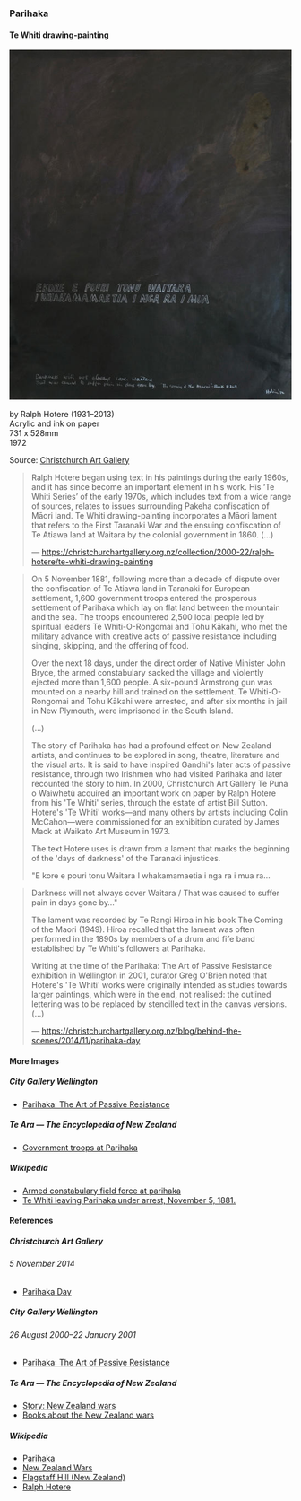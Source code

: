 ### Parihaka

#### Te Whiti drawing-painting

![Te Whiti drawing-painting](pictures/te-whiti-drawing-painting.jpg)

by Ralph Hotere (1931–2013)  
Acrylic and ink on paper  
731 x 528mm  
1972

Source: [Christchurch Art Gallery](https://christchurchartgallery.org.nz/collection/2000-22/ralph-hotere/te-whiti-drawing-painting)

> Ralph Hotere began using text in his paintings during the early 1960s,
> and it has since become an important element in his work.
> His ‘Te Whiti Series’ of the early 1970s,
> which includes text from a wide range of sources,
> relates to issues surrounding Pakeha confiscation of Māori land.
> Te Whiti drawing-painting incorporates a Māori lament that refers
> to the First Taranaki War and the ensuing confiscation of Te Atiawa land
> at Waitara by the colonial government in 1860. (...)
>
> — https://christchurchartgallery.org.nz/collection/2000-22/ralph-hotere/te-whiti-drawing-painting

> On 5 November 1881, following more than a decade of dispute over
> the confiscation of Te Atiawa land in Taranaki for European settlement,
> 1,600 government troops entered the prosperous settlement of Parihaka
> which lay on flat land between the mountain and the sea.
> The troops encountered 2,500 local people led by spiritual leaders
> Te Whiti-O-Rongomai and Tohu Kākahi, who met the military advance
> with creative acts of passive resistance including singing, skipping,
> and the offering of food.
>
> Over the next 18 days, under the direct order of Native Minister John Bryce,
> the armed constabulary sacked the village and violently ejected more than
> 1,600 people. A six-pound Armstrong gun was mounted on a nearby hill and
> trained on the settlement. Te Whiti-O-Rongomai and Tohu Kākahi were arrested,
> and after six months in jail in New Plymouth, were imprisoned in the South
> Island.
>
> (...)
>
> The story of Parihaka has had a profound effect on New Zealand artists,
> and continues to be explored in song, theatre, literature and the visual
> arts. It is said to have inspired Gandhi's later acts of passive resistance,
> through two Irishmen who had visited Parihaka and later recounted the story
> to him. In 2000, Christchurch Art Gallery Te Puna o Waiwhetū acquired an
> important work on paper by Ralph Hotere from his 'Te Whiti' series, through
> the estate of artist Bill Sutton. Hotere's 'Te Whiti' works—and many others
> by artists including Colin McCahon—were commissioned for an exhibition
> curated by James Mack at Waikato Art Museum in 1973.
>
> The text Hotere uses is drawn from a lament that marks the beginning of
> the 'days of darkness' of the Taranaki injustices.
>
>   "E kore e pouri tonu Waitara
>    I whakamamaetia i nga ra i mua ra…

>    Darkness will not always cover Waitara /
>    That was caused to suffer pain in days gone by…"
>
> The lament was recorded by Te Rangi Hiroa in his book The Coming of the
> Maori (1949). Hiroa recalled that the lament was often performed in the
> 1890s by members of a drum and fife band established by Te Whiti's followers
> at Parihaka.
>
> Writing at the time of the Parihaka: The Art of Passive Resistance
> exhibition in Wellington in 2001, curator Greg O'Brien noted that Hotere's
> 'Te Whiti' works were originally intended as studies towards larger
> paintings, which were in the end, not realised: the outlined lettering
> was to be replaced by stencilled text in the canvas versions. (...)
>
> — https://christchurchartgallery.org.nz/blog/behind-the-scenes/2014/11/parihaka-day

#### More Images

##### City Gallery Wellington

* [Parihaka: The Art of Passive Resistance](http://citygallery.org.nz/wp-content/uploads/2017/01/Parihaka_150ppi_medium-Jpeg2000compression-copy.pdf)

##### Te Ara — The Encyclopedia of New Zealand

* [Government troops at Parihaka](https://teara.govt.nz/en/photograph/35931/government-troops-at-parihaka)

##### Wikipedia

* [Armed constabulary field force at parihaka](https://en.wikipedia.org/wiki/File:Armed_constabulary_field_force_at_parihaka.jpg)
* [Te Whiti leaving Parihaka under arrest, November 5, 1881.](https://en.wikipedia.org/wiki/File:Whiti.jpg)

#### References

##### Christchurch Art Gallery

###### 5 November 2014

* [Parihaka Day](https://christchurchartgallery.org.nz/blog/behind-the-scenes/2014/11/parihaka-day)

##### City Gallery Wellington

###### 26 August 2000–22 January 2001

* [Parihaka: The Art of Passive Resistance](https://citygallery.org.nz/exhibitions/parihaka/)

##### Te Ara — The Encyclopedia of New Zealand

* [Story: New Zealand wars](https://teara.govt.nz/en/new-zealand-wars/page-1)
* [Books about the New Zealand wars](https://teara.govt.nz/en/ephemera/36885/books-about-the-new-zealand-wars)

##### Wikipedia

* [Parihaka](https://en.wikipedia.org/wiki/Parihaka)
* [New Zealand Wars](https://en.wikipedia.org/wiki/New_Zealand_Wars)
* [Flagstaff Hill (New Zealand)](https://en.wikipedia.org/wiki/Flagstaff_Hill_(New_Zealand))
* [Ralph Hotere](https://en.wikipedia.org/wiki/Ralph_Hotere)

